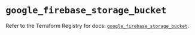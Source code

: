 # `google_firebase_storage_bucket`

Refer to the Terraform Registry for docs: [`google_firebase_storage_bucket`](https://registry.terraform.io/providers/hashicorp/google-beta/5.29.1/docs/resources/google_firebase_storage_bucket).
